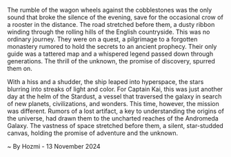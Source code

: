 
The rumble of the wagon wheels against the cobblestones was the only sound that broke the silence of the evening, save for the occasional crow of a rooster in the distance. The road stretched before them, a dusty ribbon winding through the rolling hills of the English countryside. This was no ordinary journey. They were on a quest, a pilgrimage to a forgotten monastery rumored to hold the secrets to an ancient prophecy. Their only guide was a tattered map and a whispered legend passed down through generations. The thrill of the unknown, the promise of discovery, spurred them on. 

With a hiss and a shudder, the ship leaped into hyperspace, the stars blurring into streaks of light and color.  For Captain Kai, this was just another day at the helm of the Stardust, a vessel that traversed the galaxy in search of new planets, civilizations, and wonders. This time, however, the mission was different. Rumors of a lost artifact, a key to understanding the origins of the universe, had drawn them to the uncharted reaches of the Andromeda Galaxy.  The vastness of space stretched before them, a silent, star-studded canvas, holding the promise of adventure and the unknown. 

~ By Hozmi - 13 November 2024
